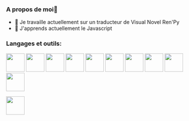 ### A propos de moi👋
- 🔭 Je travaille actuellement sur un traducteur de Visual Novel Ren'Py
- 🌱 J'apprends actuellement le Javascript

### Langages et outils:

[<img src="https://cdn.jsdelivr.net/gh/devicons/devicon@latest/icons/python/python-original-wordmark.svg" width="50px">](https://www.python.org/)
[<img width="50px" src="https://cdn.jsdelivr.net/gh/devicons/devicon@latest/icons/renpy/renpy-original.svg" />](https://www.renpy.org/)
[<img width="50px" src="https://cdn.jsdelivr.net/gh/devicons/devicon@latest/icons/json/json-original.svg" />](https://www.json.org/json-fr.html)
[<img width="50px" src="https://cdn.jsdelivr.net/gh/devicons/devicon@latest/icons/javascript/javascript-original.svg" />](https://developer.mozilla.org/fr/docs/Web/JavaScript)
[<img width="50px" src="https://cdn.jsdelivr.net/gh/devicons/devicon@latest/icons/nodejs/nodejs-original-wordmark.svg" />](https://nodejs.org/en/download/)
[<img width="50px" src="https://cdn.jsdelivr.net/gh/devicons/devicon@latest/icons/npm/npm-original-wordmark.svg" />](https://www.npmjs.com/)
[<img width="50px" src="https://cdn.jsdelivr.net/gh/devicons/devicon@latest/icons/discordjs/discordjs-original-wordmark.svg" />](https://discord.js.org/)
[<img width="50px" src="https://cdn.jsdelivr.net/gh/devicons/devicon@latest/icons/vscode/vscode-original-wordmark.svg" />](https://code.visualstudio.com/)
[<img width="50px"  src="https://static.itch.io/images/itchio-textless-black.svg" /> ](https://itch.io)
[<img width="50px" src="https://th.bing.com/th/id/OIP.FQ0sWtNe7R2u1dF7WVatggHaD4?" />](https://github.com)          

[<img width="50px" src="https://cdn.jsdelivr.net/gh/devicons/devicon@latest/icons/git/git-original-wordmark.svg" />](https://git-scm.com)



